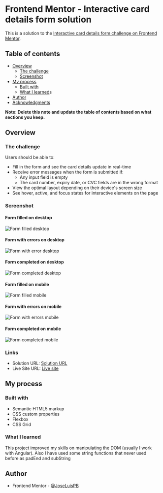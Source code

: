 # Frontend Mentor - Interactive card details form solution

This is a solution to the [Interactive card details form challenge on Frontend Mentor](https://www.frontendmentor.io/challenges/interactive-card-details-form-XpS8cKZDWw). 

## Table of contents

- [Overview](#overview)
  - [The challenge](#the-challenge)
  - [Screenshot](#screenshot)
- [My process](#my-process)
  - [Built with](#built-with)
  - [What I learned](#what-i-learned)s
- [Author](#author)
- [Acknowledgments](#acknowledgments)

**Note: Delete this note and update the table of contents based on what sections you keep.**

## Overview

### The challenge

Users should be able to:

- Fill in the form and see the card details update in real-time
- Receive error messages when the form is submitted if:
  - Any input field is empty
  - The card number, expiry date, or CVC fields are in the wrong format
- View the optimal layout depending on their device's screen size
- See hover, active, and focus states for interactive elements on the page

### Screenshot

#### Form filled on desktop
![Form filled desktop](./Solution/01%20form%20completed%20desktop.png)

#### Form with errors on desktop
![Form with error desktop](./Solution/02%20form%20errors%20desktop.png)

#### Form completed on desktop
![Form completed desktop](./Solution/03%20thank%20you%20desktop.png)

#### Form filled on mobile
![Form filled mobile](./Solution/04%20form%20completed%20mobile.png)

#### Form with errors on mobile
![Form with errors mobile](./Solution/05%20errors%20mobile.png)

#### Form completed on mobile
![Form completed mobile](./Solution/06%20thank%20you%20mobile.png)

### Links

- Solution URL: [Solution URL](https://github.com/JoseLuisPB/FEM-result-summary-component)
- Live Site URL: [Live site](https://fem-interactive-card-details-form.vercel.app/)

## My process

### Built with

- Semantic HTML5 markup
- CSS custom properties
- Flexbox
- CSS Grid

### What I learned

This project improved my skills on manipulating the DOM (usually I work with Angular). Also I have used some string functions that never used before as padEnd and subString 

## Author

- Frontend Mentor - [@JoseLuisPB](https://www.frontendmentor.io/profile/JoseLuisPB)

